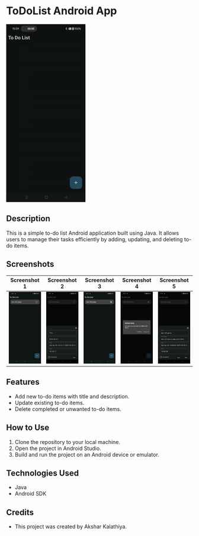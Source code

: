 # ToDoList Android App

![App Demo GIF](screenshots/To_Do_App.gif)

## Description

This is a simple to-do list Android application built using Java. It allows users to manage their tasks efficiently by adding, updating, and deleting to-do items.

## Screenshots


| Screenshot 1 | Screenshot 2 | Screenshot 3 | Screenshot 4 | Screenshot 5 |
|---------------|---------------|---------------|---------------|---------------|
| ![Homescreen](screenshots/Homescreen.png) | ![Add Todo](screenshots/addtodo.png) | ![Complete Task](screenshots/completetask.png) | ![Delete Task](screenshots/deletetask.png) | ![Edit Todo](screenshots/edittodo.png) |


## Features

- Add new to-do items with title and description.
- Update existing to-do items.
- Delete completed or unwanted to-do items.

## How to Use

1. Clone the repository to your local machine.
2. Open the project in Android Studio.
3. Build and run the project on an Android device or emulator.

## Technologies Used

- Java
- Android SDK

## Credits

- This project was created by Akshar Kalathiya.

